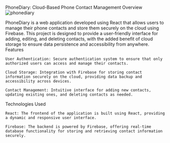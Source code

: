PhoneDiary: Cloud-Based Phone Contact Management
Overview
![phonediary](https://github.com/vipulghadi/PROJECT-PhoneDiary/assets/99540970/f12849f7-5d57-4813-af69-94964a606090)

PhoneDiary is a web application developed using React that allows users to manage their phone contacts and store them securely on the cloud using Firebase. This project is designed to provide a user-friendly interface for adding, editing, and deleting contacts, with the added benefit of cloud storage to ensure data persistence and accessibility from anywhere.
Features

    User Authentication: Secure authentication system to ensure that only authorized users can access and manage their contacts.

    Cloud Storage: Integration with Firebase for storing contact information securely on the cloud, providing data backup and accessibility across devices.

    Contact Management: Intuitive interface for adding new contacts, updating existing ones, and deleting contacts as needed.

Technologies Used

    React: The frontend of the application is built using React, providing a dynamic and responsive user interface.

    Firebase: The backend is powered by Firebase, offering real-time database functionality for storing and retrieving contact information securely.
